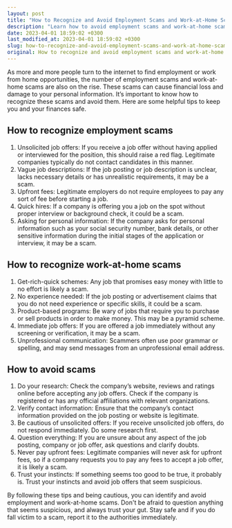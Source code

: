 ```yaml
---
layout: post
title: "How to Recognize and Avoid Employment Scams and Work-at-Home Scams"
description: "Learn how to avoid employment scams and work-at-home scams with these helpful tips and tricks to keep you and your finances safe."
date: 2023-04-01 18:59:02 +0300
last_modified_at: 2023-04-01 18:59:02 +0300
slug: how-to-recognize-and-avoid-employment-scams-and-work-at-home-scams
original: How to recognize and avoid employment scams and work-at-home scams?
---
```

As more and more people turn to the internet to find employment or work from home opportunities, the number of employment scams and work-at-home scams are also on the rise. These scams can cause financial loss and damage to your personal information. It’s important to know how to recognize these scams and avoid them. Here are some helpful tips to keep you and your finances safe.

## How to recognize employment scams

1. Unsolicited job offers: If you receive a job offer without having applied or interviewed for the position, this should raise a red flag. Legitimate companies typically do not contact candidates in this manner.
2. Vague job descriptions: If the job posting or job description is unclear, lacks necessary details or has unrealistic requirements, it may be a scam.
3. Upfront fees: Legitimate employers do not require employees to pay any sort of fee before starting a job.
4. Quick hires: If a company is offering you a job on the spot without proper interview or background check, it could be a scam.
5. Asking for personal information: If the company asks for personal information such as your social security number, bank details, or other sensitive information during the initial stages of the application or interview, it may be a scam.

## How to recognize work-at-home scams

1. Get-rich-quick schemes: Any job that promises easy money with little to no effort is likely a scam.
2. No experience needed: If the job posting or advertisement claims that you do not need experience or specific skills, it could be a scam.
3. Product-based programs: Be wary of jobs that require you to purchase or sell products in order to make money. This may be a pyramid scheme.
4. Immediate job offers: If you are offered a job immediately without any screening or verification, it may be a scam.
5. Unprofessional communication: Scammers often use poor grammar or spelling, and may send messages from an unprofessional email address.

## How to avoid scams

1. Do your research: Check the company’s website, reviews and ratings online before accepting any job offers. Check if the company is registered or has any official affiliations with relevant organizations.
2. Verify contact information: Ensure that the company’s contact information provided on the job posting or website is legitimate.
3. Be cautious of unsolicited offers: If you receive unsolicited job offers, do not respond immediately. Do some research first.
4. Question everything: If you are unsure about any aspect of the job posting, company or job offer, ask questions and clarify doubts.
5. Never pay upfront fees: Legitimate companies will never ask for upfront fees, so if a company requests you to pay any fees to accept a job offer, it is likely a scam.
6. Trust your instincts: If something seems too good to be true, it probably is. Trust your instincts and avoid job offers that seem suspicious.

By following these tips and being cautious, you can identify and avoid employment and work-at-home scams. Don't be afraid to question anything that seems suspicious, and always trust your gut. Stay safe and if you do fall victim to a scam, report it to the authorities immediately.